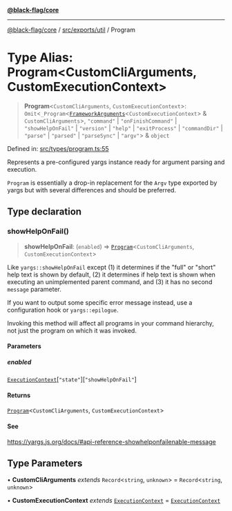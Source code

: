 [**@black-flag/core**](../../../../README.md)

***

[@black-flag/core](../../../../README.md) / [src/exports/util](../README.md) / Program

# Type Alias: Program\<CustomCliArguments, CustomExecutionContext\>

> **Program**\<`CustomCliArguments`, `CustomExecutionContext`\>: `Omit`\<`_Program`\<[`FrameworkArguments`](FrameworkArguments.md)\<`CustomExecutionContext`\> & `CustomCliArguments`\>, `"command"` \| `"onFinishCommand"` \| `"showHelpOnFail"` \| `"version"` \| `"help"` \| `"exitProcess"` \| `"commandDir"` \| `"parse"` \| `"parsed"` \| `"parseSync"` \| `"argv"`\> & `object`

Defined in: [src/types/program.ts:55](https://github.com/Xunnamius/black-flag/blob/aaa1a74457790f285cb2c85d4d6a7ee05978fc42/src/types/program.ts#L55)

Represents a pre-configured yargs instance ready for argument parsing and
execution.

`Program` is essentially a drop-in replacement for the `Argv` type exported
by yargs but with several differences and should be preferred.

## Type declaration

### showHelpOnFail()

> **showHelpOnFail**: (`enabled`) => [`Program`](Program.md)\<`CustomCliArguments`, `CustomExecutionContext`\>

Like `yargs::showHelpOnFail` except (1) it determines if the "full" or
"short" help text is shown by default, (2) it determines if help text is
shown when executing an unimplemented parent command, and (3) it has no
second `message` parameter.

If you want to output some specific error message instead, use a
configuration hook or `yargs::epilogue`.

Invoking this method will affect all programs in your command hierarchy,
not just the program on which it was invoked.

#### Parameters

##### enabled

[`ExecutionContext`](ExecutionContext.md)\[`"state"`\]\[`"showHelpOnFail"`\]

#### Returns

[`Program`](Program.md)\<`CustomCliArguments`, `CustomExecutionContext`\>

#### See

https://yargs.js.org/docs/#api-reference-showhelponfailenable-message

## Type Parameters

• **CustomCliArguments** *extends* `Record`\<`string`, `unknown`\> = `Record`\<`string`, `unknown`\>

• **CustomExecutionContext** *extends* [`ExecutionContext`](ExecutionContext.md) = [`ExecutionContext`](ExecutionContext.md)
